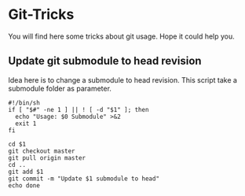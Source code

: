 # Git-Tricks
You will find here some tricks about git usage. Hope it could help you.

## Update git submodule to head revision

Idea here is to change a submodule to head revision. This script take a submodule folder as
parameter.

```
#!/bin/sh
if [ "$#" -ne 1 ] || ! [ -d "$1" ]; then
  echo "Usage: $0 Submodule" >&2
  exit 1
fi

cd $1
git checkout master
git pull origin master
cd ..
git add $1
git commit -m "Update $1 submodule to head"
echo done
```